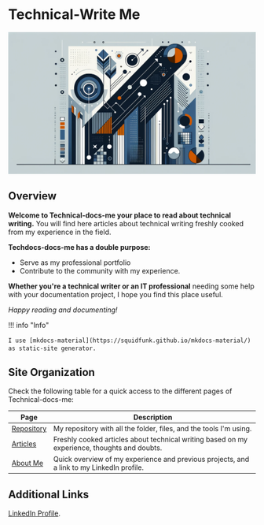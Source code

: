 # Technical-Write Me    
![Technical-Write me](./assets/technical-write-me-heading.png)

## Overview  

**Welcome to Technical-docs-me your place to read about technical writing.** You will find here articles about technical writing freshly cooked from my experience in the field.   

**Techdocs-docs-me has a double purpose:** 

* Serve as my professional portfolio
* Contribute to the community with my experience.

**Whether you're a technical writer or an IT professional** needing some help with your documentation project, I hope you find this place useful.

_Happy reading and documenting!_   

!!! info "Info"  

    I use [mkdocs-material](https://squidfunk.github.io/mkdocs-material/) as static-site generator.

## Site Organization

Check the following table for a quick access to the different pages of Technical-docs-me:    

| Page |Description |  
| ------------- | --------------------- |   
| [Repository](https://github.com/javierhf/technical-write-me)| My repository with all the folder, files, and the tools I'm using. |  
| [Articles](https://javierhf.github.io/technical-write-me/articles/) | Freshly cooked articles about technical writing based on my experience, thoughts and doubts. |  
| [About Me](https://javierhf.github.io/technical-write-me/about-me/)  | Quick overview of my experience and previous projects, and a link to my LinkedIn profile.  |


## Additional Links  

[LinkedIn Profile](https://www.linkedin.com/in/javier-hernandez-fernandez/).
